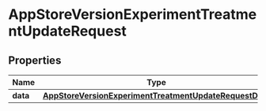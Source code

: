 

# AppStoreVersionExperimentTreatmentUpdateRequest


## Properties

| Name | Type | Description | Notes |
|------------ | ------------- | ------------- | -------------|
|**data** | [**AppStoreVersionExperimentTreatmentUpdateRequestData**](AppStoreVersionExperimentTreatmentUpdateRequestData.md) |  |  |



